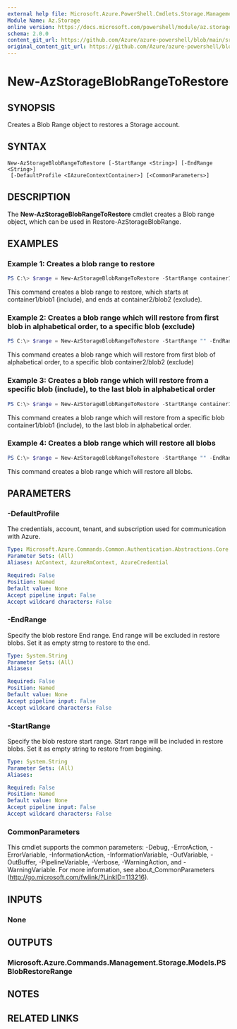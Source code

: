 ```yaml
---
external help file: Microsoft.Azure.PowerShell.Cmdlets.Storage.Management.dll-Help.xml
Module Name: Az.Storage
online version: https://docs.microsoft.com/powershell/module/az.storage/new-azstorageblobrangetorestore
schema: 2.0.0
content_git_url: https://github.com/Azure/azure-powershell/blob/main/src/Storage/Storage.Management/help/New-AzStorageBlobRangeToRestore.md
original_content_git_url: https://github.com/Azure/azure-powershell/blob/main/src/Storage/Storage.Management/help/New-AzStorageBlobRangeToRestore.md
---
```


# New-AzStorageBlobRangeToRestore

## SYNOPSIS
Creates a Blob Range object to restores a Storage account.

## SYNTAX

```
New-AzStorageBlobRangeToRestore [-StartRange <String>] [-EndRange <String>]
 [-DefaultProfile <IAzureContextContainer>] [<CommonParameters>]
```

## DESCRIPTION
The **New-AzStorageBlobRangeToRestore** cmdlet creates a Blob range object, which can be used in Restore-AzStorageBlobRange.

## EXAMPLES

### Example 1: Creates a blob range to restore
```powershell
PS C:\> $range = New-AzStorageBlobRangeToRestore -StartRange container1/blob1 -EndRange container2/blob2
```

This command creates a blob range to restore, which starts at container1/blob1 (include), and ends at container2/blob2 (exclude).

### Example 2: Creates a blob range which will restore from first blob in alphabetical order, to a specific blob (exclude)
```powershell
PS C:\> $range = New-AzStorageBlobRangeToRestore -StartRange "" -EndRange container2/blob2
```

This command creates a blob range which will restore from first blob of alphabetical order, to a specific blob container2/blob2 (exclude)

### Example 3: Creates a blob range which will restore from a specific blob (include), to the last blob in alphabetical order
```powershell
PS C:\> $range = New-AzStorageBlobRangeToRestore -StartRange container1/blob1 -EndRange ""
```

This command creates a blob range which will restore from a specific blob container1/blob1 (include), to the last blob in alphabetical order.

### Example 4: Creates a blob range which will restore all blobs
```powershell
PS C:\> $range = New-AzStorageBlobRangeToRestore -StartRange "" -EndRange ""
```

This command creates a blob range which will restore all blobs.

## PARAMETERS

### -DefaultProfile
The credentials, account, tenant, and subscription used for communication with Azure.

```yaml
Type: Microsoft.Azure.Commands.Common.Authentication.Abstractions.Core.IAzureContextContainer
Parameter Sets: (All)
Aliases: AzContext, AzureRmContext, AzureCredential

Required: False
Position: Named
Default value: None
Accept pipeline input: False
Accept wildcard characters: False
```

### -EndRange
Specify the blob restore End range.
End range will be excluded in restore blobs.
Set it as empty strng to restore to the end.

```yaml
Type: System.String
Parameter Sets: (All)
Aliases:

Required: False
Position: Named
Default value: None
Accept pipeline input: False
Accept wildcard characters: False
```

### -StartRange
Specify the blob restore start range.
Start range will be included in restore blobs.
Set it as empty string to restore from begining.

```yaml
Type: System.String
Parameter Sets: (All)
Aliases:

Required: False
Position: Named
Default value: None
Accept pipeline input: False
Accept wildcard characters: False
```

### CommonParameters
This cmdlet supports the common parameters: -Debug, -ErrorAction, -ErrorVariable, -InformationAction, -InformationVariable, -OutVariable, -OutBuffer, -PipelineVariable, -Verbose, -WarningAction, and -WarningVariable. For more information, see about_CommonParameters (http://go.microsoft.com/fwlink/?LinkID=113216).

## INPUTS

### None

## OUTPUTS

### Microsoft.Azure.Commands.Management.Storage.Models.PSBlobRestoreRange

## NOTES

## RELATED LINKS

